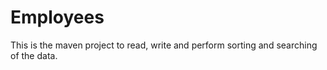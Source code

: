 # Employees
This is the maven project to read, write and perform sorting and searching of the data. 
